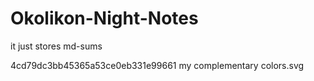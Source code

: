 # Okolikon-Night-Notes
it just stores md-sums

4cd79dc3bb45365a53ce0eb331e99661  my complementary colors.svg
